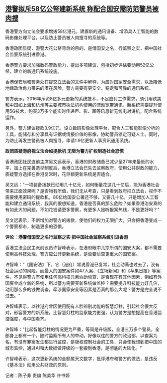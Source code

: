 <!--1680253995000-->
[港警拟斥58亿公帑建新系统 称配合国安需防范警员被肉搜](https://www.rfa.org/mandarin/yataibaodao/gangtai/ec-03312023051153.html)
------

<p><span style="font-weight: 400;">香港警方向立法会要求增拨58亿港元，建置新的通讯设备、增添具人工智能的数码影像处理平台，以及防止警员被人肉搜寻的系统等。</span></p><p><span style="font-weight: 400;">香港政团质疑，港警大花公帑背后的目的，是借国安之名，行监察之实，把中国社会监察系统引进香港。</span></p><p><span style="font-weight: 400;">香港警方要求加强数码警政能力，提出多项建议，包括初步评估要动用52亿公帑，建立的新通讯系统设施。</span></p><p><span style="font-weight: 400;">香港保安局和警务处在提交立法会的文件中解释，为应对国家安全需求，以及降低地缘政治角力带来的潜在风险，警方需要有更安全、稳定和可靠的通讯系统。 </span></p><p><span style="font-weight: 400;">警方表示，2016年斥资8亿多元更新的系统技术，不足应付工作需求，须引用欧美和中国如上海和杭州等主要城市执法机构使用的流动宽带通讯，新系统需要提升使用5G技术，购买3万多个能实时传递声、影、画等讯息新无线电对讲机，配合系统运作。</span></p><p><span style="font-weight: 400;">另外，警方建议拨款3.9亿元，设立数码影像处理平台，配合人工智能影像分析的工具，能储存和分享具有证据或情报价值的影像，协助警员锁定可疑人士。同时，为防止再发生警员被人肉搜寻，申请1.9亿更新人事资讯通用系统。</span></p><p><b>政团质疑港府视立法会如提款机 无限为警方扩权制造社会恐慌</b></p><p><span style="font-weight: 400;">香港政团社民连前主席吴文远表示，香港的财政储备已减少至27年来最低的水平，加上在完善选举制度后，香港立法会已失去监察政府，使用公共财政的能力，质疑警方选择在香港复常时，花巨额更新系统是否适合。</span></p><p><span style="font-weight: 400;">吴文远："一项装备拨款已动用几十亿元，如何衡量花这几十亿后，能为香港社会带来正面效果呢？是否物有所值，我们无从考查，只是看到政府把立法会，视作不需要使用密码的提款机，80亿给国安公署还不够，又要几十亿，只是增加人工智能和建立通讯系统，我真的很想知道，香港是否真的那么危险？如果香港治安真的有如此大的问题，不如花钱请更多警察，有更多人接听报案热线，不是更好吗？"</span></p><p><span style="font-weight: 400;">吴文远表示，不断增加对警方的拨款，使他们的权力无限扩大，只会把香港变成一个警察都市，制造更多的恐惧。</span></p><p><b>评论：港警借国安之名行监察之实 把中国社会监察系统引进香港</b></p><p><span style="font-weight: 400;">香港立法会民主派前议员许智峰表示，在港府眼中几宗所谓的国安大案，都不需要使用高科技处理，警方应公开更新系统，是否要侦查更重大的国安案。</span></p><p><span style="font-weight: 400;">许智峰："《国安法》下，它（港府）常说香港已复常，社会动荡也过去了，没有社会运动的风险，而最大的国安案件如47人案、《立场新闻》和《苹果日报》等案件，不见得警方有使用任何高科技元素协助侦查，是否现在有其他因素，例如有外国资金成立新的系统，所以警方需要买新系统做监控？需要提升科技能力好几倍，动用那么多的钱做调查，牵涉国家安全等因素是否真的那么大呢？警方是完全说不过去。"</span></p><p><span style="font-weight: 400;">许智峰表示，以往港府曾因使用配有人脸辨别功能的智慧灯柱，引起社会很大反对，形容警方的新系统，比智慧灯柱的监察能力更强，认为警方是想提高在香港监控强度，与中国看齐。</span></p><p><span style="font-weight: 400;">许智峰："比起智能灯柱的情况更为严重，等同是升级版，全港三万多个警员，全部身上都有一个，随时监察所有人的举动，好像以往的警方的政治部，以查案为名，有没有罪案发生都进行监控，是极权控制社会的工具，只会使我想到把中国的城市监控，通过AI和大数据做评级的一套搬到香港，是彻底的大陆化。"</span></p><p><span style="font-weight: 400;">许智峰表示，这次更新系统的金额属天文数字，批评港府和警方的做法，是违反《基本法》动用公共财政的原则。</span></p><p><span style="font-weight: 400;">记者：陈子非 责编 陈美华 许书婷</span></p><p><br style="font-weight: 400;"/><br style="font-weight: 400;"/></p>
